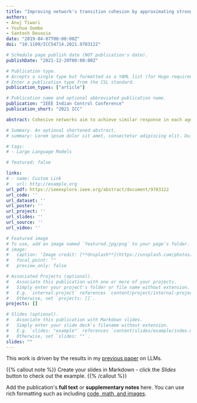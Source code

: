 ```yaml
---
title: "Improving network's transition cohesion by approximating strongly damped waves using delayed self reinforcement"
authors:
- Anuj Tiwari
- Yoshua Gombo
- Santosh Devasia
date: "2019-04-07T00:00:00Z"
doi: "10.1109/ICC54714.2021.9703122"

# Schedule page publish date (NOT publication's date).
publishDate: "2021-12-20T00:00:00Z"

# Publication type.
# Accepts a single type but formatted as a YAML list (for Hugo requirements).
# Enter a publication type from the CSL standard.
publication_types: ["article"]

# Publication name and optional abbreviated publication name.
publication: "IEEE Indian Control Conference"
publication_short: "2021 ICC"

abstract: Cohesive networks aim to achieve similar response in each agent not only at steady state but also during transitions from one consensus value to another. Standard consensus-based approaches approximate the diffusion equation, which leads to decay of transition information for agents that are farther away from the leader, and results in loss of cohesion during rapid changes. Increasing the alignment strength in standard first-order consensus-based approaches enables each agent to respond faster to the changes in neighbor states. Nevertheless, it does not necessarily increase cohesion during the transition. Moreover, increasing the alignment strength also requires an increase in update bandwidth. In contrast, delayed self reinforcement (DSR) approach enables increased cohesion without increasing the update bandwidth. The main contribution of this article is to explain this increased cohesion with DSR by showing that the DSR approximates a strongly damped wave equation, where each agent not only attempts to align with its neighboring states but also to align with the rate of change of its neighboring states.

# Summary. An optional shortened abstract.
# summary: Lorem ipsum dolor sit amet, consectetur adipiscing elit. Duis posuere tellus ac convallis placerat. Proin tincidunt magna sed ex sollicitudin condimentum.

# tags:
# - Large Language Models

# featured: false

links:
# - name: Custom Link
#   url: http://example.org
url_pdf: https://ieeexplore.ieee.org/abstract/document/9703122
url_code: ''
url_dataset: ''
url_poster: ''
url_project: ''
url_slides: ''
url_source: ''
url_video: ''

# Featured image
# To use, add an image named `featured.jpg/png` to your page's folder. 
# image:
#   caption: 'Image credit: [**Unsplash**](https://unsplash.com/photos/s9CC2SKySJM)'
#   focal_point: ""
#   preview_only: false

# Associated Projects (optional).
#   Associate this publication with one or more of your projects.
#   Simply enter your project's folder or file name without extension.
#   E.g. `internal-project` references `content/project/internal-project/index.md`.
#   Otherwise, set `projects: []`.
projects: []

# Slides (optional).
#   Associate this publication with Markdown slides.
#   Simply enter your slide deck's filename without extension.
#   E.g. `slides: "example"` references `content/slides/example/index.md`.
#   Otherwise, set `slides: ""`.
slides: ""
---
```


This work is driven by the results in my [previous paper](/publication/conference-paper/) on LLMs.

{{% callout note %}}
Create your slides in Markdown - click the *Slides* button to check out the example.
{{% /callout %}}

Add the publication's **full text** or **supplementary notes** here. You can use rich formatting such as including [code, math, and images](https://docs.hugoblox.com/content/writing-markdown-latex/).
